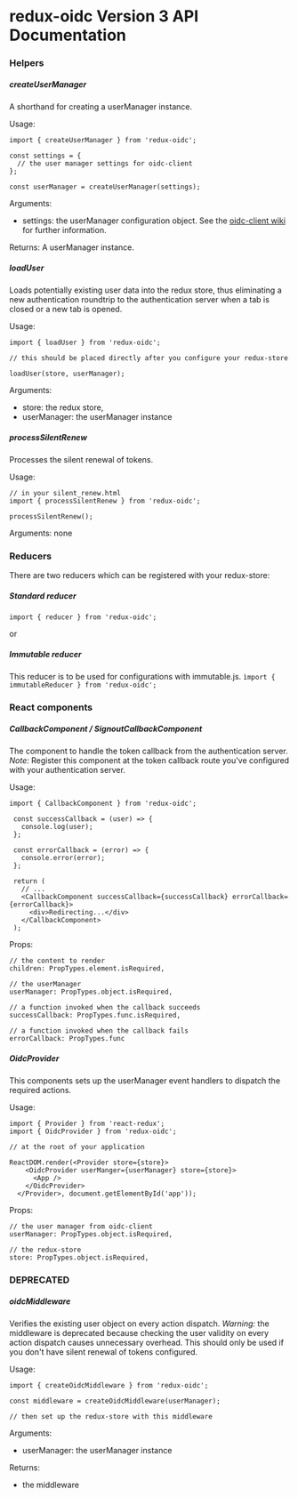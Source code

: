 # redux-oidc Version 3 API Documentation

### Helpers

##### createUserManager
A shorthand for creating a userManager instance.

Usage:
```
import { createUserManager } from 'redux-oidc';

const settings = {
  // the user manager settings for oidc-client
};

const userManager = createUserManager(settings);
```
Arguments:
- settings: the userManager configuration object. See the [oidc-client wiki](https://github.com/IdentityModel/oidc-client-js/wiki#configuration) for further information.

Returns:
A userManager instance.

##### loadUser
Loads potentially existing user data into the redux store, thus eliminating a new authentication roundtrip to the authentication server when a tab is closed or a new tab is opened.

Usage:
```
import { loadUser } from 'redux-oidc';

// this should be placed directly after you configure your redux-store

loadUser(store, userManager);
```

Arguments:
- store: the redux store,
- userManager: the userManager instance

##### processSilentRenew
Processes the silent renewal of tokens.

Usage:
```
// in your silent_renew.html
import { processSilentRenew } from 'redux-oidc';

processSilentRenew();
```

Arguments: none

### Reducers
There are two reducers which can be registered with your redux-store:

##### Standard reducer
`import { reducer } from 'redux-oidc';`

or

##### Immutable reducer
This reducer is to be used for configurations with immutable.js.
`ìmport { immutableReducer } from 'redux-oidc';`

### React components
##### CallbackComponent / SignoutCallbackComponent
The component to handle the token callback from the authentication server.
*Note:* Register this component at the token callback route you've configured with your authentication server.

Usage:
```
import { CallbackComponent } from 'redux-oidc';

 const successCallback = (user) => {
   console.log(user);
 };

 const errorCallback = (error) => {
   console.error(error);
 };

 return (
   // ...
   <CallbackComponent successCallback={successCallback} errorCallback={errorCallback}>
     <div>Redirecting...</div>
   </CallbackComponent>
 );
```

Props:
```
// the content to render
children: PropTypes.element.isRequired,

// the userManager
userManager: PropTypes.object.isRequired,

// a function invoked when the callback succeeds
successCallback: PropTypes.func.isRequired,

// a function invoked when the callback fails
errorCallback: PropTypes.func
```

##### OidcProvider
This components sets up the userManager event handlers to dispatch the required actions.

Usage:
```
import { Provider } from 'react-redux';
import { OidcProvider } from 'redux-oidc';

// at the root of your application

ReactDOM.render(<Provider store={store}>
    <OidcProvider userManger={userManager} store={store}>
      <App />
    </OidcProvider>
  </Provider>, document.getElementById('app'));
```

Props:
```
// the user manager from oidc-client
userManager: PropTypes.object.isRequired,

// the redux-store
store: PropTypes.object.isRequired,
```

### DEPRECATED
##### oidcMiddleware
Verifies the existing user object on every action dispatch.
*Warning:* the middleware is deprecated because checking the user validity on every action dispatch causes unnecessary overhead. This should only be used if you don't have silent renewal of tokens configured.

Usage:
```
import { createOidcMiddleware } from 'redux-oidc';

const middleware = createOidcMiddleware(userManager);

// then set up the redux-store with this middleware
```
Arguments:
- userManager: the userManager instance

Returns:
- the middleware
